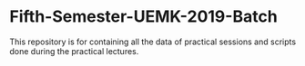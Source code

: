 # Fifth-Semester-UEMK-2019-Batch
This repository is for containing all the data of practical sessions and scripts done during the practical lectures.

